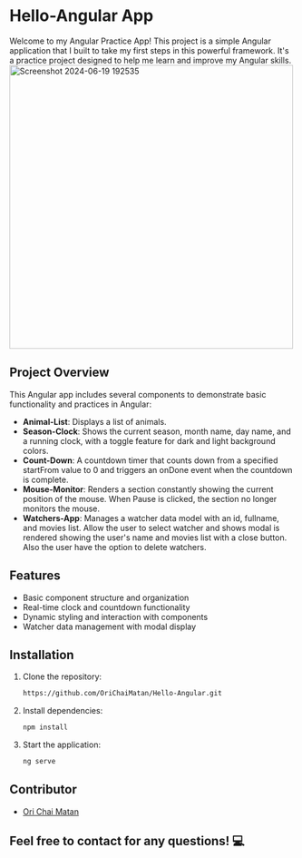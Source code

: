 # Hello-Angular App
Welcome to my Angular Practice App! This project is a simple Angular application that I built to take my first steps in this powerful framework. It's a practice project designed to help me learn and improve my Angular skills.
<img width="500" alt="Screenshot 2024-06-19 192535" src="https://github.com/user-attachments/assets/de73d582-8257-4028-a76b-3ef2304323c0">
## Project Overview
This Angular app includes several components to demonstrate basic functionality and practices in Angular:
- **Animal-List**: Displays a list of animals.
- **Season-Clock**: Shows the current season, month name, day name, and a running clock, with a toggle feature for dark and light background colors.
- **Count-Down**: A countdown timer that counts down from a specified startFrom value to 0 and triggers an onDone event when the countdown is complete.
- **Mouse-Monitor**: Renders a section constantly showing the current position of the mouse. When Pause is clicked, the section no longer monitors the mouse.
- **Watchers-App**: Manages a watcher data model with an id, fullname, and movies list. Allow the user to select watcher and shows modal is rendered showing the user's name and movies list with a close button. Also the user have the option to delete watchers.
## Features
- Basic component structure and organization
- Real-time clock and countdown functionality
- Dynamic styling and interaction with components
- Watcher data management with modal display
## Installation
1. Clone the repository:
   ```bash
   https://github.com/OriChaiMatan/Hello-Angular.git

2. Install dependencies:
   ```bash
   npm install

3. Start the application:
   ```bash
   ng serve
## Contributor
  - ⁠[Ori Chai Matan](https://github.com/OriChaiMatan)
## Feel free to contact for any questions! 💻
